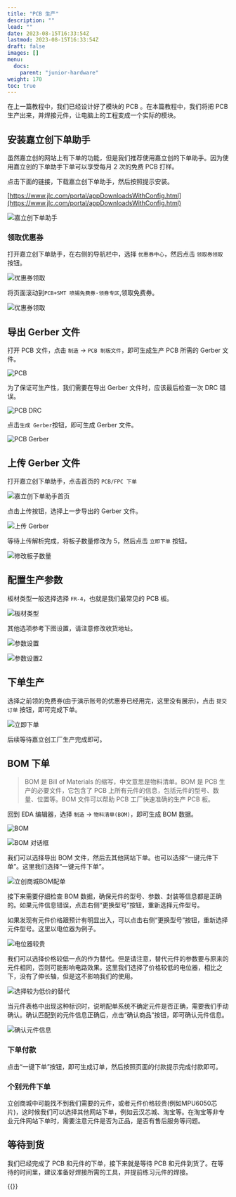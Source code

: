 ```yaml
---
title: "PCB 生产"
description: ""
lead: ""
date: 2023-08-15T16:33:54Z
lastmod: 2023-08-15T16:33:54Z
draft: false
images: []
menu:
  docs:
    parent: "junior-hardware"
weight: 170
toc: true
---
```


在上一篇教程中，我们已经设计好了模块的 PCB 。在本篇教程中，我们将把 PCB 生产出来，并焊接元件，让电脑上的工程变成一个实际的模块。

## 安装嘉立创下单助手

虽然嘉立创的网站上有下单的功能，但是我们推荐使用嘉立创的下单助手。因为使用嘉立创的下单助手下单可以享受每月 2 次的免费 PCB 打样。

点击下面的链接，下载嘉立创下单助手，然后按照提示安装。

[https://www.jlc.com/portal/appDownloadsWithConfig.html](https://www.jlc.com/portal/appDownloadsWithConfig.html)

![嘉立创下单助手](image.png)

### 领取优惠券

打开嘉立创下单助手，在右侧的导航栏中，选择 `优惠券中心`，然后点击 `领取券领取` 按钮。

![优惠券领取](image-7.png)

将页面滚动到`PCB+SMT 喷锡免费券·领券专区`,领取免费券。

![优惠券领取](image-8.png)

## 导出 Gerber 文件

打开 PCB 文件，点击 `制造` -> `PCB 制板文件`，即可生成生产 PCB 所需的 Gerber 文件。

![PCB](image-1.png)

为了保证可生产性，我们需要在导出 Gerber 文件时，应该最后检查一次 DRC 错误。

![PCB DRC](image-2.png)

点击`生成 Gerber`按钮，即可生成 Gerber 文件。

![PCB Gerber](image-3.png)


## 上传 Gerber 文件

打开嘉立创下单助手，点击首页的 `PCB/FPC 下单`

![嘉立创下单助手首页](image-4.png)

点击上传按钮，选择上一步导出的 Gerber 文件。

![上传 Gerber](image-5.png)

等待上传解析完成，将板子数量修改为 5，然后点击 `立即下单` 按钮。

![修改板子数量](image-6.png)

## 配置生产参数

板材类型一般选择选择 `FR-4`，也就是我们最常见的 PCB 板。

![板材类型](image-9.png)

其他选项参考下图设置，请注意修改收货地址。

![参数设置](image-10.png)

![参数设置2](image-11.png)

## 下单生产

选择之前领的免费券(由于演示账号的优惠券已经用完，这里没有展示)，点击 `提交订单` 按钮，即可完成下单。

![立即下单](image-12.png)

后续等待嘉立创工厂生产完成即可。


## BOM 下单

> BOM 是 Bill of Materials 的缩写，中文意思是物料清单。BOM 是 PCB 生产的必要文件，它包含了 PCB 上所有元件的信息，包括元件的型号、数量、位置等。BOM 文件可以帮助 PCB 工厂快速准确的生产 PCB 板。

回到 EDA 编辑器，选择 `制造` -> `物料清单(BOM)`，即可生成 BOM 数据。

![BOM](image-13.png)

![BOM 对话框](image-14.png)

我们可以选择导出 BOM 文件，然后去其他网站下单。也可以选择“一键元件下单”。这里我们选择“一键元件下单”。

![立创商城BOM配单](3d5d9891f1ec4010ba688e9e6ab71ea6.png)

接下来需要仔细检查 BOM 数据，确保元件的型号、参数、封装等信息都是正确的。如果元件信息错误，点击右侧“更换型号”按钮，重新选择元件型号。

如果发现有元件价格跟预计有明显出入，可以点击右侧“更换型号”按钮，重新选择元件型号。这里以电位器为例子。

![电位器较贵](image-15.png)

我们可以选择价格较低一点的作为替代。但是请注意，替代元件的参数要与原来的元件相同，否则可能影响电路效果。这里我们选择了价格较低的电位器，相比之下，没有了伸长轴，但是这不影响我们的使用。

![选择较为低价的替代](image-16.png)

当元件表格中出现这种标识时，说明配单系统不确定元件是否正确，需要我们手动确认。确认匹配到的元件信息正确后，点击“确认商品”按钮，即可确认元件信息。

![确认元件信息](image-17.png)


### 下单付款

点击“一键下单”按钮，即可生成订单，然后按照页面的付款提示完成付款即可。

### 个别元件下单

立创商城中可能找不到我们需要的元件，或者元件价格较贵(例如MPU6050芯片)，这时候我们可以选择其他网站下单，例如云汉芯城、淘宝等。在淘宝等非专业元件网站下单时，需要注意元件是否为正品，是否有售后服务等问题。


## 等待到货

我们已经完成了 PCB 和元件的下单，接下来就是等待 PCB 和元件到货了。在等待的时间里，建议准备好焊接所需的工具，并提前练习元件的焊接。

{{<bilibili args="?aid=373044972&bvid=BV1EZ4y1g7rU&cid=265239358&p=1" >}}